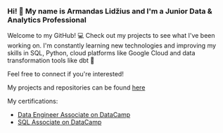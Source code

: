 ### Hi! :wave: My name is Armandas Lidžius and I'm a Junior Data & Analytics Professional

Welcome to my GitHub! :computer: Check out my projects to see what I've been working on.
I'm constantly learning new technologies and improving my skills in SQL,
Python, cloud platforms like Google Cloud and data transformation tools like dbt :floppy_disk:

Feel free to connect if you're interested!

My projects and repositories can be found [here](https://github.com/armandaslid?tab=repositories)  
  
My certifications:
- [Data Engineer Associate on DataCamp](https://www.datacamp.com/certificate/DEA0010649662241)
- [SQL Associate on DataCamp](https://www.datacamp.com/certificate/SQA0010389827203)
